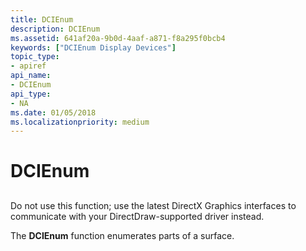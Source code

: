 ```yaml
---
title: DCIEnum
description: DCIEnum
ms.assetid: 641af20a-9b0d-4aaf-a871-f8a295f0bcb4
keywords: ["DCIEnum Display Devices"]
topic_type:
- apiref
api_name:
- DCIEnum
api_type:
- NA
ms.date: 01/05/2018
ms.localizationpriority: medium
---
```


# DCIEnum


## <span id="ddk_dcienum_gg"></span><span id="DDK_DCIENUM_GG"></span>


Do not use this function; use the latest DirectX Graphics interfaces to communicate with your DirectDraw-supported driver instead.

The **DCIEnum** function enumerates parts of a surface.

 

 





